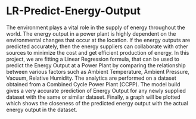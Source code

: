 # LR-Predict-Energy-Output
The environment plays a vital role in the supply of energy throughout the world. The energy output in a power plant is highly dependent on the environmental changes that occur at the location. If the energy outputs are predicted accurately, then the energy suppliers can collaborate with other sources to minimize the cost and get efficient production of energy.  In this project, we are fitting a Linear Regression formula, that can be used to predict the Energy Output at a Power Plant by comparing the relationship between various factors such as Ambient Temperature, Ambient Pressure, Vacuum, Relative Humidity. The analytics are performed on a dataset obtained from a Combined Cycle Power Plant (CCPP). The model build gives a very accurate prediction of Energy Output for any newly supplied dataset with the same or similar dataset. Finally, a graph will be plotted which shows the closeness of the predicted energy output with the actual energy output in the dataset. 
